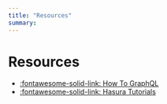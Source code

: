 ```yaml
---
title: "Resources"
summary: 
---
```


Resources
===

- [:fontawesome-solid-link: How To GraphQL](https://www.howtographql.com/)
- [:fontawesome-solid-link: Hasura
    Tutorials](https://hasura.io/learn/#intro-graphql)
